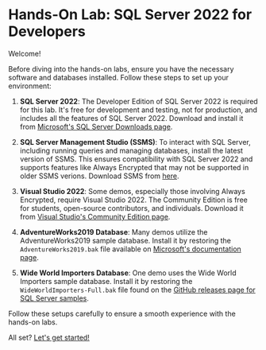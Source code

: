 # Hands-On Lab: SQL Server 2022 for Developers

Welcome!

Before diving into the hands-on labs, ensure you have the necessary software and databases installed. Follow these steps to set up your environment:

1. **SQL Server 2022**: The Developer Edition of SQL Server 2022 is required for this lab. It's free for development and testing, not for production, and includes all the features of SQL Server 2022. Download and install it from <a href="https://www.microsoft.com/en-us/sql-server/sql-server-downloads" target="_blank">Microsoft's SQL Server Downloads page</a>.

2. **SQL Server Management Studio (SSMS)**: To interact with SQL Server, including running queries and managing databases, install the latest version of SSMS. This ensures compatibility with SQL Server 2022 and supports features like Always Encrypted that may not be supported in older SSMS verions. Download SSMS from <a href="https://aka.ms/ssmsfullsetup" target="_blank">here</a>.

3. **Visual Studio 2022**: Some demos, especially those involving Always Encrypted, require Visual Studio 2022. The Community Edition is free for students, open-source contributors, and individuals. Download it from <a href="https://visualstudio.microsoft.com/vs/community/" target="_blank">Visual Studio's Community Edition page</a>.

4. **AdventureWorks2019 Database**: Many demos utilize the AdventureWorks2019 sample database. Install it by restoring the `AdventureWorks2019.bak` file available on <a href="https://learn.microsoft.com/en-us/sql/samples/adventureworks-install-configure?view=sql-server-ver16&tabs=ssms" target="_blank">Microsoft's documentation page</a>.

5. **Wide World Importers Database**: One demo uses the Wide World Importers sample database. Install it by restoring the `WideWorldImporters-Full.bak` file found on the <a href="https://github.com/Microsoft/sql-server-samples/releases/tag/wide-world-importers-v1.0" target="_blank">GitHub releases page for SQL Server samples</a>.

Follow these setups carefully to ensure a smooth experience with the hands-on labs.

All set? [Let's get started!](https://github.com/lennilobel/sql2022-workshop-hol/tree/main/HOL)

